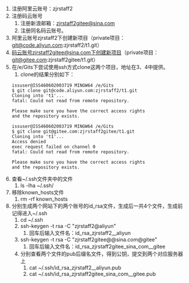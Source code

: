 1. 注册阿里云账号：zjrstaff2
2. 注册码云账号
	1. 注册新浪邮箱：zjrstaff2gitee@sina.com
	2. 注册同名码云账号。
3. 阿里云账号zjrstaff2下创建新项目（private项目：git@code.aliyun.com:zjrstaff2/t1.git）
4. 码云账号zjrstaff2gitee@sina.com下创建新项目（private项目：git@gitee.com:zjrstaff2gitee/t1.git）
5. 在/e/Gits下尝试使用ssh方式clone这两个项目，地址在3、4中提供。
	1. clone的结果分别如下：
	```
	issuser@ISS460602003719 MINGW64 /e/Gits
	$ git clone git@code.aliyun.com:zjrstaff2/t1.git
	Cloning into 't1'...
	fatal: Could not read from remote repository.

	Please make sure you have the correct access rights
	and the repository exists.

	issuser@ISS460602003719 MINGW64 /e/Gits
	$ git clone git@gitee.com:zjrstaff2gitee/t1.git
	Cloning into 't1'...
	Access denied
	exec request failed on channel 0
	fatal: Could not read from remote repository.

	Please make sure you have the correct access rights
	and the repository exists.

	```
6. 查看~/.ssh文件夹中的文件
	1. ls -lha ~/.ssh/
7. 移除known_hosts文件
	1. rm -rf known_hosts
8. 分别生成两个网站下的两个账号的id_rsa文件，生成后一共4个文件，生成前记得进入~/.ssh
	1. cd ~/.ssh
	2. ssh-keygen -t rsa -C "zjrstaff2@aliyun"
		1. 回车后输入文件名：id_rsa_zjrstaff2__aliyun
	3. ssh-keygen -t rsa -C "zjrstaff2gitee@@sina.com@gitee"
		1. 回车后输入文件名：id_rsa_zjrstaff2gitee_sina_com__gitee
	4. 分别查看两个文件的pub后缀名文件，得到公钥，提交到两个对应服务器上
		1. cat ~/.ssh/id_rsa_zjrstaff2__aliyun.pub
		2. cat ~/.ssh/id_rsa_zjrstaff2gitee_sina_com__gitee.pub
